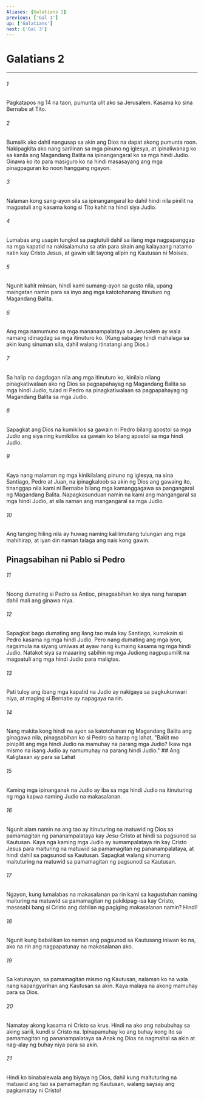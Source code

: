 ```yaml
---
Aliases: [Galatians 2]
previous: ['Gal 1']
up: ['Galatians']
next: ['Gal 3']
---
```

# Galatians 2

***






















###### 1 










Pagkatapos ng 14 na taon, pumunta ulit ako sa Jerusalem. Kasama ko sina Bernabe at Tito. 





















###### 2 










Bumalik ako dahil nangusap sa akin ang Dios na dapat akong pumunta roon. Nakipagkita ako nang sarilinan sa mga pinuno ng iglesya, at ipinaliwanag ko sa kanila ang Magandang Balita na ipinangangaral ko sa mga hindi Judio. Ginawa ko ito para masiguro ko na hindi masasayang ang mga pinagpaguran ko noon hanggang ngayon. 





















###### 3 










Nalaman kong sang-ayon sila sa ipinangangaral ko dahil hindi nila pinilit na magpatuli ang kasama kong si Tito kahit na hindi siya Judio. 





















###### 4 










Lumabas ang usapin tungkol sa pagtutuli dahil sa ilang mga nagpapanggap na mga kapatid na nakisalamuha sa atin para sirain ang kalayaang natamo natin kay Cristo Jesus, at gawin ulit tayong alipin ng Kautusan ni Moises. 





















###### 5 










Ngunit kahit minsan, hindi kami sumang-ayon sa gusto nila, upang maingatan namin para sa inyo ang mga katotohanang itinuturo ng Magandang Balita. 





















###### 6 










Ang mga namumuno sa mga mananampalataya sa Jerusalem ay wala namang idinagdag sa mga itinuturo ko. (Kung sabagay hindi mahalaga sa akin kung sinuman sila, dahil walang itinatangi ang Dios.) 





















###### 7 










Sa halip na dagdagan nila ang mga itinuturo ko, kinilala nilang pinagkatiwalaan ako ng Dios sa pagpapahayag ng Magandang Balita sa mga hindi Judio, tulad ni Pedro na pinagkatiwalaan sa pagpapahayag ng Magandang Balita sa mga Judio. 





















###### 8 










Sapagkat ang Dios na kumikilos sa gawain ni Pedro bilang apostol sa mga Judio ang siya ring kumikilos sa gawain ko bilang apostol sa mga hindi Judio. 





















###### 9 










Kaya nang malaman ng mga kinikilalang pinuno ng iglesya, na sina Santiago, Pedro at Juan, na ipinagkaloob sa akin ng Dios ang gawaing ito, tinanggap nila kami ni Bernabe bilang mga kamanggagawa sa pangangaral ng Magandang Balita. Napagkasunduan namin na kami ang mangangaral sa mga hindi Judio, at sila naman ang mangangaral sa mga Judio. 





















###### 10 










Ang tanging hiling nila ay huwag naming kalilimutang tulungan ang mga mahihirap, at iyan din naman talaga ang nais kong gawin.

## Pinagsabihan ni Pablo si Pedro 





















###### 11 










Noong dumating si Pedro sa Antioc, pinagsabihan ko siya nang harapan dahil mali ang ginawa niya. 





















###### 12 










Sapagkat bago dumating ang ilang tao mula kay Santiago, kumakain si Pedro kasama ng mga hindi Judio. Pero nang dumating ang mga iyon, nagsimula na siyang umiwas at ayaw nang kumaing kasama ng mga hindi Judio. Natakot siya sa maaaring sabihin ng mga Judiong nagpupumilit na magpatuli ang mga hindi Judio para maligtas. 





















###### 13 










Pati tuloy ang ibang mga kapatid na Judio ay nakigaya sa pagkukunwari niya, at maging si Bernabe ay napagaya na rin. 





















###### 14 










Nang makita kong hindi na ayon sa katotohanan ng Magandang Balita ang ginagawa nila, pinagsabihan ko si Pedro sa harap ng lahat, "Bakit mo pinipilit ang mga hindi Judio na mamuhay na parang mga Judio? Ikaw nga mismo na isang Judio ay namumuhay na parang hindi Judio." ## Ang Kaligtasan ay para sa Lahat 





















###### 15 










Kaming mga ipinanganak na Judio ay iba sa mga hindi Judio na itinuturing ng mga kapwa naming Judio na makasalanan. 





















###### 16 










Ngunit alam namin na ang tao ay itinuturing na matuwid ng Dios sa pamamagitan ng pananampalataya kay Jesu-Cristo at hindi sa pagsunod sa Kautusan. Kaya nga kaming mga Judio ay sumampalataya rin kay Cristo Jesus para maituring na matuwid sa pamamagitan ng pananampalataya, at hindi dahil sa pagsunod sa Kautusan. Sapagkat walang sinumang maituturing na matuwid sa pamamagitan ng pagsunod sa Kautusan. 





















###### 17 










Ngayon, kung lumalabas na makasalanan pa rin kami sa kagustuhan naming maituring na matuwid sa pamamagitan ng pakikipag-isa kay Cristo, masasabi bang si Cristo ang dahilan ng pagiging makasalanan namin? Hindi! 





















###### 18 










Ngunit kung babalikan ko naman ang pagsunod sa Kautusang iniwan ko na, ako na rin ang nagpapatunay na makasalanan ako. 





















###### 19 










Sa katunayan, sa pamamagitan mismo ng Kautusan, nalaman ko na wala nang kapangyarihan ang Kautusan sa akin. Kaya malaya na akong mamuhay para sa Dios. 





















###### 20 










Namatay akong kasama ni Cristo sa krus. Hindi na ako ang nabubuhay sa aking sarili, kundi si Cristo na. Ipinapamuhay ko ang buhay kong ito sa pamamagitan ng pananampalataya sa Anak ng Dios na nagmahal sa akin at nag-alay ng buhay niya para sa akin. 





















###### 21 










Hindi ko binabalewala ang biyaya ng Dios, dahil kung maituturing na matuwid ang tao sa pamamagitan ng Kautusan, walang saysay ang pagkamatay ni Cristo!
